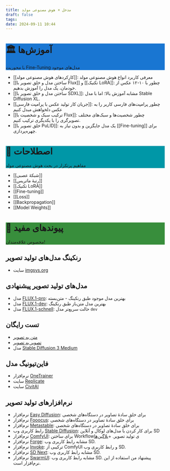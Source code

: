 ```yaml
---
title: مدخل × هوش مصنوعی مولد
draft: false
tags: 
date: 2024-09-11 10:44
---
```



<div class="article-header" style="background-color: #1976D2;"> <h1 id="HID">🏛 آموزش‌ها</h1> <p>با محوریت Fine-Tuning مدل‌های موجود</p> </div>

- [[کارکردهای هوش مصنوعی مولد]]: معرفی کاربرد انواع هوش مصنوعی مولد
- [[ساختن مدل و خلق تصویر با Flux]] و [[تکنیک LoRA]]: چطور با ۱۰-۱۲ عکس از خودمان، یک مدل را آموزش بدهیم.
- [[ساختن مدل و خلق تصویر با SDXL]]: مشابه آموزش بالا؛ اما با مدل Stable Diffusion XL.
- [[جریان کار تولید عکس با پرامپت فارسی]]: چطور پرامپت‌های فارسی کاربر را به عکس دلخواهش مبدل کنیم
- [[ترکیب سبک و شخصیت با Flux]]: چطور شخصیت‌ها و سبک‌های مختلف تصویرگری را با یکدیگری ترکیب کنیم.
- [[خلق تصویر با PuLID]]: یک مدل جایگزین و بدون نیاز به [[Fine-tuning]] برای چهره‌پردازی.


<div class="article-header" style="background-color: #0097A7;"> <h1 id="HID">🔑 اصطلاحات</h1> <p>مفاهیم پرتکرار در بحث هوش مصنوعی مولد</p> </div>

- [[شبکهٔ عصبی]]
- [[رتبهٔ ماتریس]]
- [[تکنیک LoRA]]
- [[Fine-tuning]]
- [[Loss]]
- [[Backpropagation]]
- [[Model Weights]]

<div class="article-header" style="background-color: #388E3C;"> <h1 id="HID">🔗 پیوندهای مفید</h1> <p>مخصوص علاقه‌مندان!</p> </div>


## رنکینگ مدل‌های تولید تصویر

- سایت [imgsys.org](https://imgsys.org/rankings)

## مدل‌های تولید تصویر پیشنهادی

- مدل [FLUX.1-pro](https://fal.ai/models/fal-ai/flux-pro): بهترین مدل موجود طبق رنکینگ - متن‌بسته
- مدل [FLUX.1-dev](https://huggingface.co/black-forest-labs/FLUX.1-dev): بهترین مدل متن‌باز طبق رنکینگ
- مدل [FLUX.1-schnell](https://huggingface.co/black-forest-labs/FLUX.1-schnell): حالت سریع‌تر مدل `dev`

## تست رایگان

- [متن به تصویر](https://www.mage.space/)
- [تصویر به تصویر](https://huggingface.co/spaces/huggingface-projects/diffuse-the-rest)
- مدل [Stable Diffusion 3 Medium](https://huggingface.co/spaces/stabilityai/stable-diffusion-3-medium)

## فاین‌تیونیگ مدل

- نرم‌افزار [OneTrainer](https://github.com/Nerogar/OneTrainer)
- سایت [Replicate](https://replicate.com/)
- سایت [CivitAI](https://civitai.com/)

## نرم‌افزارهای تولید تصویر

- نرم‌افزار [Easy Diffusion](https://easydiffusion.github.io/): برای خلق سادهٔ تصاویر در دستگاه‌های شخصی
- نرم‌افزار [Fooocus](https://github.com/lllyasviel/fooocus): برای خلق سادهٔ تصاویر در دستگاه‌های شخصی
- نرم‌افزار [Metastable](https://metastable.studio/): برای خلق سادهٔ تصاویر در دستگاه‌های شخصی
- رابط کاربری وب [Stable Diffusion](https://github.com/automatic1111/stable-diffusion-webui): برای کار کردن با مدل‌های لوکال و آنلاین SD
- نرم‌افزار [ComfyUI](https://github.com/comfyanonymous/ComfyUI): برای ساختن Workflowی تولید تصویر. +[پلاگین‌ها](https://github.com/WASasquatch/comfyui-plugins)
- نرم‌افزار [Forge](https://github.com/lllyasviel/stable-diffusion-webui-forge): مشابه رابط کاربری وب SD. 
- نرم‌افزار [Invoke](https://github.com/invoke-ai/InvokeAI): ترکیبی از ComfyUI و رابط کاربری وب SD.
- نرم‌افزار [SD Next](https://github.com/vladmandic/automatic): مشابه رابط کاربری وب SD.
- نرم‌افزار [SwarmUI](https://github.com/mcmonkeyprojects/SwarmUI): مشابه رابط کاربری وب SD. پیشنهاد من استفاده از این نرم‌افزار است.

